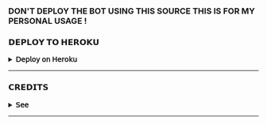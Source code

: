 ### DON'T DEPLOY THE BOT USING THIS SOURCE THIS IS FOR MY PERSONAL USAGE !

### 𝗗𝗘𝗣𝗟𝗢𝗬 𝗧𝗢 𝗛𝗘𝗥𝗢𝗞𝗨 
<details>
  <summary><b>𝖣𝖾𝗉𝗅𝗈𝗒 𝗈𝗇 𝖧𝖾𝗋𝗈𝗄𝗎</b></summary>
<br/>

<p align="left">
  <a href="https://heroku.com/deploy?template=https://github.com/Akito-Xd/VUbot">
     <img height="30px" src="https://img.shields.io/badge/Deploy%20To%20Heroku-blueviolet?style=for-the-badge&logo=heroku">
  </a>
</p>

</details>

---

### 𝗖𝗥𝗘𝗗𝗜𝗧𝗦
<details>
  <summary><b>𝖲𝖾𝖾</b></summary>
<br/>

<h1 align="center"><b> Virtual-USERBOT 🇱🇰  </b></h1>
<h4 align="center">A Powerful, Smart And Simple Userbot with 300+ Plugins <br> ... The Userbot Remix ...</h4>

<p align="center">
    <a href="https://github.com/inukaasith/virtualuserbot/commits/master"><img src="https://img.shields.io/github/last-commit/inukaasith/virtualuserbot/master?label=Last%20Commit&style=flat-square&logo=github&color=F10070" alt="Commit" /></a>
    <a href="https://github.com/inukaasith/virtualuserbot/stargazers"><img src="https://img.shields.io/github/stars/inukaasith/virtualuserbot?label=Stars&style=flat-square&logo=github&color=F10070" alt="Stars" /></a>
    <a href="https://github.com/inukaasith/virtualuserbot/network/members"><img src="https://img.shields.io/github/forks/inukaasith/virtualuserbot?label=Fork&style=flat-square&logo=github&color=F10070" alt="Fork" /></a>
</p>

<p align="center"><a href="https://techwizardent.com/blog/twe_blog_userbot.php"><img src="https://telegra.ph/file/4e1364fb18f899ad47dec.png" width="400"></a></p> 


### Here is the Telegram VirtualUserbot. A Remix Of Userbots on github.. Credits To Thier Owners..

## [Visit Website ](https://techwizardent.com/blog/twe_blog_userbot.php)

# 😍 Credits
### Cloned from [Friday Userbot](github.com/starkgang/fridayuserbot).. Full credits to Friday Developers 
#### Special thanks To Friday And Dark Cobra Bot a lot

``` Full credits mentioned at the bottom```
# 

# 🧙‍♀️ Deploy Guide
Complete guide on deploying VirtualUserbot to Heroku.

<p align="left"><ba href="https://youtu.be/hMhcKxNi-vw"><img src="https://telegra.ph/file/35c283a78116be8499da0.png" width="300"></a></p> 
<a href="https://youtu.be/hMhcKxNi-vw"><img src="https://img.shields.io/badge/How%20To-Deploy-red.svg?logo=Youtube"></a>

☆ Video by [TWE](techwizardent.com) ☆

# ❤️ Support

<a href="https://t.me/Infinity_Bots"><img src="https://img.shields.io/badge/Join-Telegram%20Channel-red.svg?logo=Telegram"></a>

<a href="https://t.me/infinityje"><img src="https://img.shields.io/badge/Join-Telegram%20Group-blue.svg?logo=telegram"></a>

### Please Star this repo If you are deploying this Userbot

<p align="left">
  
  <a href="https://github.com/inukaasith/virtualuserbot">
    <img src="https://img.shields.io/github/stars/inukaasith/virtualuserbot?style=social">
  </a>
</p>


# 🕵️‍♀️ Before You Go 



## 1)   AppID and API HASH

Get APP ID and API HASH from [HERE](https://my.telegram.org) and BOT TOKEN from [Bot Father](https://t.me/botfather) and then Turn on Inline mode for the bot

## 2)   String Session (Need before deploying)
This is the way thar your userbot connects with you. Need an AppID ApiHash and a username to go..

[![Run on Repl.it](https://repl.it/badge/github/STARKGANG/friday)](https://repl.it/@InukaAsith/VirtualUserbot#main.py)



## 3)   Heroku API

Create a account on [Heroku](dashboad.heroku.com) first. Then goto settings scroll to bottom. Reaveal API and get api

## 4)   Plugin Channel and Private Group ID

Create a private group on Telegram.
Add [MissRoseBot](t.me/missrosebot) to you group and give Admin permissions.
Turn Chat history for members in Manage group
send ```/id``` and get the group's ID

## 5)  Bot Language  (Si or En)

### VirtualUserbot Support Multiple languages..
#### Currently Available Languages are
- Sinhala (si)
- English (en)

Enter ```si``` or ```en``` in lang section while deploying to deploy bot in desired Language

#### You can always change Languages by sending

To Sinhala =>
```.set var lang si```
To English =>
``` .set var lang en```


# 




# 🏃‍♂️ Deploying To Heroku

[![Deploy To Heroku](https://www.herokucdn.com/deploy/button.svg)](https://heroku.com/deploy?template=https://github.com/im-bb/vubot)

``` Always try to  Deploy this source. If not you will miss the future updates```

# 
 
 

#  🤴 After Deploying Steps

## 1) Turn Heroku Dynos ON
Dynos are used on heroku. On free accounts You will get 600 free dyno hours. When you link your CC you will get aditional 400 dyno for free.

Ater Building app is completed.. Goto [Heroku](dashboad.heroku.com), Select your app and goto *Resources Tab*.
Then turn  * worker bash start.sh * to ON

## 2) Check you logs
Chack Heroku logs then.. If you done any mistakes they will shown there.

## 3) Goto telegram and check your Superpowers
Goto telegram and send .help to see the help of your Userbot

#


# 🦹‍♀️ What is the message sending to users who message you

### Virtual Userbot has a PM Protection service ( It was just copied from Friday Project)

Send ```.a``` to approove users to PM you 
and, ```.da``` to disapproove 

If you Dont like this send ```.set var PM_DATA DISABLE```


# 
<details>
<summary>-MORE INFO HERE -</summary>

# String Session (Hard Way)

## [Using the Bot](https://t.me/stringsessionbot) (Not Recommended)
[![Use Our Bot](https://img.shields.io/badge/StringSessionGenerator-Use%20Bot-brightgreen)](https://t.me/stringsessionbot)
Simply clone the repository and run the main file:
```sh
# Install Git First.
git clone https://github.com/Inukaasith/VirtualUserbot
# Open Git Cloned File
cd FridayUserbot
# Config Virtual Env
virtualenv -p /usr/bin/python3 venv
. ./venv/bin/activate
# Install All Requirements 
pip install -r requirements.txt
# Create local_config.py with variables as given below
# Start Bot 
python3 -m fridaybot
```







# Mandatory Vars
```
[+] Only two of the environment variables are mandatory.

[+] This is because of telethon.errors.rpc_error_list.ApiIdPublishedFloodError

    [-] APP_ID:   You can get this value from https://my.telegram.org
    [-] API_HASH :   You can get this value from https://my.telegram.org
    
[+] The virtualUserbot will not work without setting the mandatory vars.
```






# Licence
[![GNU GPLv3 Image](https://www.gnu.org/graphics/gplv3-127x51.png)](http://www.gnu.org/licenses/gpl-3.0.en.html)  

VirtualUserbot is Free Software: You can use, study share and improve it at your
will. Specifically you can redistribute and/or modify it under the terms of the
[GNU General Public License](https://www.gnu.org/licenses/gpl.html) as
published by the Free Software Foundation, either version 3 of the License, or
(at your option) any later version. 
</details>

# 
 
# 
[![forthebadge made-with-python](http://ForTheBadge.com/images/badges/made-with-python.svg)](https://www.python.org/)
[![Maintenance](https://img.shields.io/badge/Maintained%3F-yes-green.svg)](https://github.com/inukaasith/virtualuserbot/graphs/commit-activity)

# Full Credits

- FridayUserBot ❤️ - 
Most of the Plugins Taken from this Project.. Made possible by this. Full Credits. Full Respect

- DarkCobra 😍 - 
Image Tools Plugins Copied from DC Project.. Credits to DC Team

- CatUserbot - 
Internal Core Plugins taken.. Helped a lot to fix bugs in source.. Full respect

- Uniborg - 
Userbots Made possible. Credits

- TeleBot - 
Speed Boosted by the help of this source code.. Credits

- Black Lightning - 
Got Fun tools from this.. Respect


# 🧐 Disclaimer 

### Use at your Own Risk 😇
Virtualuserbot don't have any torrent leeching plugins.. So risk of bans in TG is low
But somehow if you get banned or anything happened WE ARE NOT RESPONSIBLE FOR THEM

### Report Errors only to virtualuserbot developers

There are various plugins in virtualuserbot owned by Friday and other userbots.. 
All the plugins are reconfigured for for virtualuserbot. So if you have any errors please report only to the virtualuserbot developers

### If you are using adult content in the bot or if you harm someone with fun plugins of the bot you might get banned from Telegram. We are not responsible for that 😅

## ❤️ Made possible by [Friday Project](https://github.com/StarkGang/FridayUserbot) and many other opensource projects.. ❤️

### 😍 Project by [Infinity_Bots](https://t.me/Infinity_Bots)  😍
    
</details>   

---
